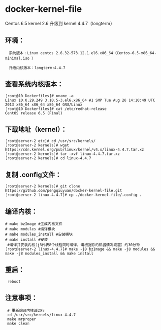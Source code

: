 # docker-kernel-file
Centos 6.5 kernel 2.6 升级到 kernel 4.4.7（longterm） 

## 环境：

```
　系统版本：Linux centos 2.6.32-573.12.1.el6.x86_64（Centos-6.5-x86_64-minimal.iso ）

　升级内核版本：longterm:4.4.7
```

## 查看系统内核版本：

```
[root@10 Dockerfiles]# uname -a
Linux 10.0.29.249 3.10.5-3.el6.x86_64 #1 SMP Tue Aug 20 14:10:49 UTC 2013 x86_64 x86_64 x86_64 GNU/Linux
[root@10 Dockerfiles]# cat /etc/redhat-release
CentOS release 6.5 (Final)
```

## 下载地址（kernel）：

```
[root@server-2 etc]# cd /usr/src/kernels/
[root@server-2 kernels]# wget https://cdn.kernel.org/pub/linux/kernel/v4.x/linux-4.4.7.tar.xz
[root@server-2 kernels]# tar -xvf linux-4.4.7.tar.xz
[root@server-2 kernels]# cd linux-4.4.7
```
## 复制 .config文件：

```
[root@server-2 kernels]# git clone https://github.com/pengqiuyuan/docker-kernel-file.git
[root@server-2 linux-4.4.7]# cp ./docker-kernel-file/.config .
```

## 编译内核：
```
# make bzImage #生成内核文件
# make modules #编译模块
# make modules_install #安装模块
# make install #安装
 #编译并安装内核(j8代表8个线程同时编译，请根据你的机器情况设置）约30分钟
[root@server-2 linux-4.4.7]# make -j8 bzImage && make -j8 modules && make -j8 modules_install && make install

```
## 重启：
```
 reboot 
```

## 注意事项：
```
 # 重新编译内核请运行
 cd /usr/src/kernels/linux-4.4.7
 make mrproper
 make clean
```
